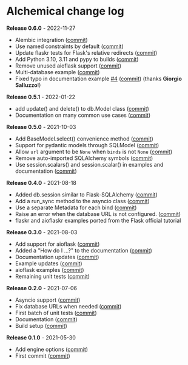 # Alchemical change log

**Release 0.6.0** - 2022-11-27

- Alembic integration ([commit](https://github.com/miguelgrinberg/alchemical/commit/4bc3f687647e20722105dac6831c8bf96becab5a))
- Use named constraints by default ([commit](https://github.com/miguelgrinberg/alchemical/commit/0531883aae3db65471208bfff3508ee4fea7ad05))
- Update flaskr tests for Flask's relative redirects ([commit](https://github.com/miguelgrinberg/alchemical/commit/033e69aebdb1ae48b8ca7c6d041fef4bd7ebae82))
- Add Python 3.10, 3.11 and pypy to builds ([commit](https://github.com/miguelgrinberg/alchemical/commit/b9e4af488b29457f187df63bacfa9b466110e131))
- Remove unused aioflask support ([commit](https://github.com/miguelgrinberg/alchemical/commit/8fca5f91bed60d37c7ee8ee6a231a7d655e4103a))
- Multi-database example ([commit](https://github.com/miguelgrinberg/alchemical/commit/8c1f4e20a803bafd6342968424232b3e279e6e12))
- Fixed typo in documentation example [#4](https://github.com/miguelgrinberg/alchemical/issues/4) ([commit](https://github.com/miguelgrinberg/alchemical/commit/6a995ed288ac219d506ff6866f14bc15a265795d)) (thanks **Giorgio Salluzzo**!)

**Release 0.5.1** - 2022-01-22

- add update() and delete() to db.Model class ([commit](https://github.com/miguelgrinberg/alchemical/commit/818c0542ec6fc62e14679dd0917d145cb4b19582))
- Documentation on many common use cases ([commit](https://github.com/miguelgrinberg/alchemical/commit/9ade0914da50c9dafbb6595ac271b248af93d660))

**Release 0.5.0** - 2021-10-03

- Add BaseModel.select() convenience method ([commit](https://github.com/miguelgrinberg/alchemical/commit/5c87a2382c2b91edc8fc529d8c7e38c898c2655d))
- Support for pydantic models through SQLModel ([commit](https://github.com/miguelgrinberg/alchemical/commit/73708437d89b846cf16a63b954ba6a569fd5b591))
- Allow `url` argument to be `None` when `binds` is not `None` ([commit](https://github.com/miguelgrinberg/alchemical/commit/3acde22d3b975eece4e43cee74d5886bf5048e92))
- Remove auto-imported SQLAlchemy symbols ([commit](https://github.com/miguelgrinberg/alchemical/commit/5c87a2382c2b91edc8fc529d8c7e38c898c2655d))
- Use session.scalars() and session.scalar() in examples and documentation ([commit](https://github.com/miguelgrinberg/alchemical/commit/cb6e4cd7837e686db51f080e8203a404f5d93e65))

**Release 0.4.0** - 2021-08-18

- Added db.session similar to Flask-SQLAlchemy ([commit](https://github.com/miguelgrinberg/alchemical/commit/a66f9bdac6a45aefb71fbc229598a1779f6e3f1e))
- Add a run_sync method to the asyncio class ([commit](https://github.com/miguelgrinberg/alchemical/commit/095ff759b48499328e1a53b0b048eb59701ad37b))
- Use a separate Metadata for each bind ([commit](https://github.com/miguelgrinberg/alchemical/commit/5cdb37d85243e2350c61922c5d1ab8df15076c09))
- Raise an error when the database URL is not configured. ([commit](https://github.com/miguelgrinberg/alchemical/commit/d3f3787a19e271c9cac6bca76fd17201b5c59ea2))
- flaskr and aioflaskr examples ported from the Flask official tutorial

**Release 0.3.0** - 2021-08-03

- Add support for aioflask ([commit](https://github.com/miguelgrinberg/alchemical/commit/f5c0e2b424b39ab129789c2e707d49ecfb117b13))
- Added a "How do I ...?" to the documentation ([commit](https://github.com/miguelgrinberg/alchemical/commit/6c1659f9041ad1bac14bb87c6c1cc7fa929f6622))
- Documentation updates ([commit](https://github.com/miguelgrinberg/alchemical/commit/fc13d12bd9014a7fa56f42c61012e08a85497c76))
- Example updates ([commit](https://github.com/miguelgrinberg/alchemical/commit/6d48822d069386d8bf4529b90ef678695faae158))
- aioflask examples ([commit](https://github.com/miguelgrinberg/alchemical/commit/d4d196eabf0687b909de112291d71950f61a9096))
- Remaining unit tests ([commit](https://github.com/miguelgrinberg/alchemical/commit/7fdb15a10a80dc4c01642cff35f22985761abbcd))

**Release 0.2.0** - 2021-07-06

- Asyncio support ([commit](https://github.com/miguelgrinberg/alchemical/commit/1890ced7c2b60a8d165dd02a7a8762bcc4a2cad1))
- Fix database URLs when needed ([commit](https://github.com/miguelgrinberg/alchemical/commit/e3c081f12c3b9e7838aee3134ede428ff92eb5b8))
- First batch of unit tests ([commit](https://github.com/miguelgrinberg/alchemical/commit/f56ea2ed446ada135d81fd9a4046f0bc78d871f0))
- Documentation ([commit](https://github.com/miguelgrinberg/alchemical/commit/09eb1c724ec501b2a25807e46a8b603a13c23668))
- Build setup ([commit](https://github.com/miguelgrinberg/alchemical/commit/cff9de37a363f604aa5048cc8005c21f234e9cfd))

**Release 0.1.0** - 2021-05-30

- Add engine options ([commit](https://github.com/miguelgrinberg/alchemical/commit/c3e551739ff8ae02fa79fd2da788127aaf264bf2))
- First commit ([commit](https://github.com/miguelgrinberg/alchemical/commit/7f58f7ba7783011d6977d6cab3cb952305aacbf1))
